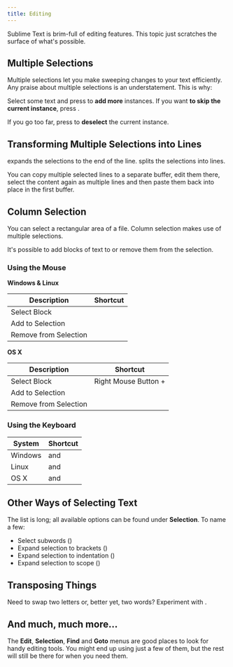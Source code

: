 ```yaml
---
title: Editing
---
```


Sublime Text is brim-full of editing features. This topic just
scratches the surface of what's possible.

## Multiple Selections

Multiple selections let you make sweeping changes to your text efficiently.
Any praise about multiple selections is an understatement. This is why:

Select some text and press <Key k="Ctrl + D" /> to **add more** instances. If
you want **to skip the current instance**, press <Key k="Ctrl + K, Ctrl + D" />.

If you go too far, press <Key k="Ctrl + U" /> to **deselect** the current instance.


## Transforming Multiple Selections into Lines

<Key k="Ctrl + L" /> expands the selections to the end of the line. 
<Key k="Ctrl + Shift + L" /> splits the selections into lines.

You can copy multiple selected lines to a separate buffer, edit them there,
select the content again as multiple lines and then paste them back into
place in the first buffer.


## Column Selection

You can select a rectangular area of a file. Column selection makes use of
multiple selections.

It's possible to add blocks of text to or remove them from the selection.

### Using the Mouse

**Windows & Linux**

| Description           | Shortcut                                    |
| --------------------- | ------------------------------------------- |
| Select Block          | <Key k="⇧ + Right Mouse Button" />        |
| Add to Selection      | <Key k="Ctrl + ⇧ + Right Mouse Button" /> |
| Remove from Selection | <Key k="Alt + ⇧ + Right Mouse Button" />  |

**OS X**

| Description           | Shortcut                                   |
| --------------------- | ------------------------------------------ |
| Select Block          | Right Mouse Button + <Key k="⌥" />       |
| Add to Selection      | <Key k="⌘+ Right Mouse Button +⇧" />     |
| Remove from Selection | <Key k="⌘ +⇧ + Right Mouse Button +⇧" /> |


### Using the Keyboard


| System  | Shortcut                                                          |
| ------- | ----------------------------------------------------------------- |
| Windows | <Key k="Ctrl + Alt + Up" /> and <Key k="Ctrl + Alt + Down" /> |
| Linux   | <Key k="Alt + ⇧ + Up" /> and <Key k="Alt + ⇧ + Down" />       |
| OS X    | <Key k="^ + ⇧ + Up" /> and <Key k="^ + ⇧ + Down" />           |


## Other Ways of Selecting Text

The list is long; all available options can be found under **Selection**. To
name a few:

* Select subwords (<Key k="Alt + Shift + ←/→" />)
* Expand selection to brackets (<Key k="Ctrl + Shift + M" />)
* Expand selection to indentation (<Key k="Ctrl + Shift + J" />)
* Expand selection to scope (<Key k="Ctrl + Shift + Space" />)


## Transposing Things

Need to swap two letters or, better yet, two words? Experiment with
<Key k="Ctrl + T" />.


## And much, much more...

The **Edit**, **Selection**, **Find** and **Goto** menus are good places to
look for handy editing tools. You might end up using just a few of them,
but the rest will still be there for when you need them.
